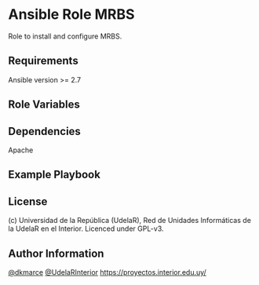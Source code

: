 Ansible Role MRBS
=========

Role to install and configure MRBS.

Requirements
------------

Ansible version >= 2.7

Role Variables
--------------


Dependencies
------------

Apache

Example Playbook
----------------


License
-------

(c) Universidad de la República (UdelaR), Red de Unidades Informáticas de la UdelaR en el Interior. Licenced under GPL-v3.

Author Information
------------------

[@dkmarce](https://github.com/dkmarce)
[@UdelaRInterior](https://github.com/UdelaRInterior)
https://proyectos.interior.edu.uy/